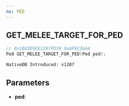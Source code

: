```yaml
---
ns: PED
---
```

## GET_MELEE_TARGET_FOR_PED

```c
// 0x18A3E9EE1297FD39 0xAFEC26A4
Ped GET_MELEE_TARGET_FOR_PED(Ped ped);
```

```
NativeDB Introduced: v1207
```

## Parameters
* **ped**:
